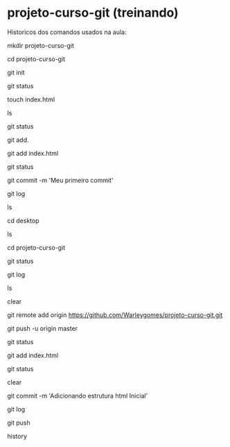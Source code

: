 # projeto-curso-git (treinando)
Historicos dos comandos usados na aula:

mkdir projeto-curso-git

  cd projeto-curso-git
  
  git init
  
  git status
  
  touch index.html
  
  ls
  
  git status
  
  git add.
  
  git add index.html
  
  git status
  
  git commit -m 'Meu primeiro commit'
  
  git log
  
  ls
  
  cd desktop 
  
  ls
  
  cd projeto-curso-git
  
  git status
  
  git log
  
  ls
  
  clear
  
  git remote add origin https://github.com/Warleygomes/projeto-curso-git.git
  
  git push -u origin master
  
  git status
  
  git add index.html
  
  git status
  
  clear
  
  git commit -m 'Adicionando estrutura html Inicial'
  
  git log
  
  git push
  
  history
